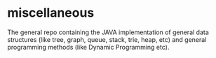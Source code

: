 # miscellaneous
The general repo containing the JAVA implementation of general data structures (like tree, graph, queue, stack, trie, heap, etc) and general programming methods (like Dynamic Programming etc).
